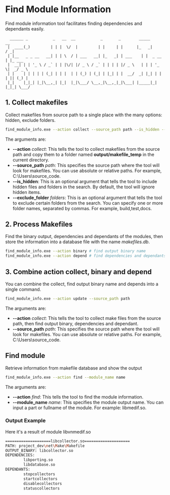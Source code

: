 # Find Module Information

Find module information tool facilitates finding dependencies and dependants easily.

```text
  ______ _           _   __  __           _       _        _____        __      
 |  ____(_)         | | |  \/  |         | |     | |      |_   _|      / _|     
 | |__   _ _ __   __| | | \  / | ___   __| |_   _| | ___    | |  _ __ | |_ ___  
 |  __| | | '_ \ / _` | | |\/| |/ _ \ / _` | | | | |/ _ \   | | | '_ \|  _/ _ \ 
 | |    | | | | | (_| | | |  | | (_) | (_| | |_| | |  __/  _| |_| | | | || (_) |
 |_|    |_|_| |_|\__,_| |_|  |_|\___/ \__,_|\__,_|_|\___| |_____|_| |_|_| \___/ 
```

## 1. Collect makefiles

Collect makefiles from source path to a single place with the many options: hidden, exclude folders.

```bash
find_module_info.exe --action collect --source_path path --is_hidden --exclude_folder folders
```

The arguments are:

- **--action** *collect*: This tells the tool to collect makefiles from the source path and copy them to a folder named **output/makefile_temp** in the current directory.
- **--source_path** *path*: This specifies the source path where the tool will look for makefiles. You can use absolute or relative paths. For example, C:\Users\source_code.
- **--is_hidden**: This is an optional argument that tells the tool to include hidden files and folders in the search. By default, the tool will ignore hidden items.
- **--exclude_folder** *folders*:  This is an optional argument that tells the tool to exclude certain folders from the search. You can specify one or more folder names, separated by commas. For example, build,test,docs.

## 2. Process Makefiles

Find the binary output, dependencies and dependants of the modules, then store the information into a database file with the name *makefiles.db*.

```bash
find_module_info.exe --action binary # find output binary name
find_module_info.exe --action depend # find dependencies and dependants
```

## 3. Combine action collect, binary and depend

You can combine the collect, find output binary name and depends into a single command.

```bash
find_module_info.exe --action update --source_path path
```

The arguments are:

- **--action** *collect*: This tells the tool to collect make files from the source path, then find output binary, dependencies and dependant.
- **--source_path** *path*: This specifies the source path where the tool will look for makefiles. You can use absolute or relative paths. For example, C:\Users\source_code.

## Find module

Retrieve information from makefile database and show the output

```bash
find_module_info.exe --action find --module_name name
```

The arguments are:

- **--action** *find*: This tells the tool to find the module information.
- **--module_name** *name*: This specifies the module output name. You can input a part or fullname of the module. For example: libmedif.so.

### Output Example

Here it's a result of module libvnmedif.so

```bash
====================libcollector.so====================
PATH: project_dev\net\Make\Makefile
OUTPUT_BINARY: libcollector.so
DEPENDENCIES:
        libporting.so
        libdatabase.so
DEPENDANTS:
        stopcollectors 
        startcollectors
        disablecollectors
        statuscollectors
```
